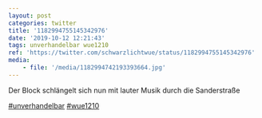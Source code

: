 ```yaml
---
layout: post
categories: twitter
title: '1182994755145342976'
date: '2019-10-12 12:21:43'
tags: unverhandelbar wue1210
ref: 'https://twitter.com/schwarzlichtwue/status/1182994755145342976'
media:
    - file: '/media/1182994742193393664.jpg'
---
```

Der Block schlängelt sich nun mit lauter Musik durch die Sanderstraße

[#unverhandelbar](/t/unverhandelbar) [#wue1210](/t/wue1210) 